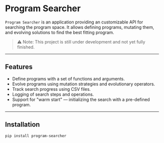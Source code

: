 # Program Searcher

`Program Searcher` is an application providing an customizable API for searching the program space. It allows defining programs, mutating them, and evolving solutions to find the best fitting program.  

> ⚠️ Note: This project is still under development and not yet fully finished.

---

## Features

- Define programs with a set of functions and arguments.
- Evolve programs using mutation strategies and evolutionary operators.
- Track search progress using CSV files.
- Logging of search steps and operations.
- Support for "warm start" — initializing the search with a pre-defined program.

---

## Installation

```bash
pip install program-searcher
